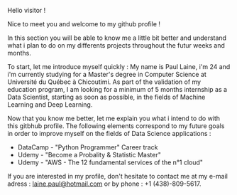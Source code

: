 Hello visitor !

Nice to meet you and welcome to my github profile ! 

In this section you will be able to know me a little bit better and understand what i plan to do on my differents projects throughout the futur weeks and months.

To start, let me introduce myself quickly :
My name is Paul Laine, i'm 24 and i'm currently studying for a Master's degree in Computer Science at Université du Québec à Chicoutimi. 
As part of the validation of my education program, I am looking for a minimum of 5 months internship as a Data Scientist, starting as soon as possible, in the fields of Machine Learning and Deep Learning.

Now that you know me better, let me explain you what i intend to do with this gitbhub profile. The following elements correspond to my future goals in order to improve myself on the fields of Data Science applications :
  -  DataCamp - "Python Programmer" Career track
  -  Udemy - "Become a Probality & Statistic Master" 
  -  Udemy - "AWS - The 12 fundamental services of the n°1 cloud" 


If you are interested in my profile, don't hesitate to contact me at my e-mail adress : laine.paul@hotmail.com or by phone : +1 (438)-809-5617.


